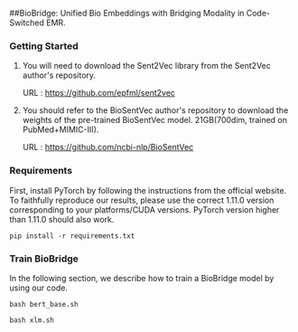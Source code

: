 ##BioBridge: Unified Bio Embeddings with Bridging Modality in Code-Switched EMR.

### Getting Started ###

1. You will need to download the Sent2Vec library from the Sent2Vec author's repository.

    URL : https://github.com/epfml/sent2vec

2. You should refer to the BioSentVec author's repository to download the weights of the pre-trained BioSentVec model. 21GB(700dim, trained on PubMed+MIMIC-III). 

   URL : https://github.com/ncbi-nlp/BioSentVec

### Requirements ###
First, install PyTorch by following the instructions from the official website. To faithfully reproduce our results, please use the correct 1.11.0 version corresponding to your platforms/CUDA versions. PyTorch version higher than 1.11.0 should also work.
```
pip install -r requirements.txt
```

### Train BioBridge ###
In the following section, we describe how to train a BioBridge model by using our code.
```
bash bert_base.sh
```

```
bash xlm.sh
```
